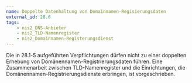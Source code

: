 ```yaml
---
name: Doppelte Datenhaltung von Domainnamen-Regisierungsdaten
external_id: 28.6
tags:
    - nis2_DNS-Anbieter
    - nis2_TLD-Namenregister
    - nis2_Domainnamen-Registerungsdienst
---
```


Die in 28.1-5 aufgeführten Verpflichtungen dürfen nicht zu einer doppelten Erhebung von Domänennamen-Registrierungsdaten führen. Eine Zusammenarbeit zwischen TLD-Namenregister und die Einrichtungen, die Domänennamen-Registrierungsdienste erbringen, ist vorgeschrieben.
